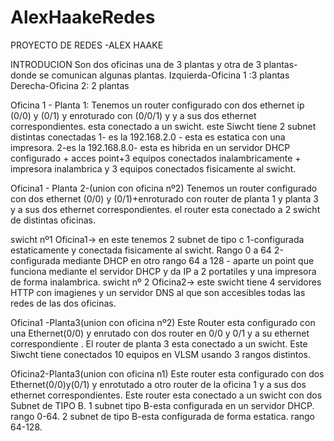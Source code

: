 # AlexHaakeRedes
PROYECTO DE REDES -ALEX HAAKE

INTRODUCION
Son dos oficinas una de 3 plantas y otra de  3 plantas- donde se comunican algunas plantas.
Izquierda-Oficina 1 :3 plantas
Derecha-Oficina 2: 2 plantas

Oficina 1 - Planta 1:
Tenemos un router configurado con dos ethernet ip (0/0) y (0/1) y enroturado con (0/0/1) y y a sus dos ethernet correspondientes.
esta conectado a un swicht.
este Siwcht tiene 2 subnet distintas conectadas
1- es la 192.168.2.0 - esta es estatica con una impresora.
2-es la 192.168.8.0- esta es hibrida en un servidor DHCP configurado + acces point+3 equipos conectados inalambricamente + impresora inalambrica y 3 equipos conectados fisicamente al swicht.



Oficina1 - Planta 2-(union con oficina nº2)
Tenemos un router configurado con dos ethernet (0/0) y (0/1)+enroturado con router de planta 1 y planta 3 y a sus dos ethernet correspondientes.
el router esta conectado a 2 swicht de distintas oficinas.

swicht nº1 Oficina1-> en este tenemos 2 subnet de tipo c
1-configurada estaticamente y conectada fisicamente al swicht. Rango 0 a 64
2-configurada mediante DHCP en otro rango 64 a 128 - aparte un point que funciona mediante el servidor DHCP y da IP a 2 portatiles y una impresora de forma inalambrica.
swicht nº 2 Oficina2-> este swicht tiene 4 servidores HTTP con imagienes
y un servidor DNS al que son accesibles todas las redes de las dos oficinas.

Oficina1 -Planta3(union con oficina nº2)
Este Router esta configurado con una Ethernet(0/0) y enrutado con dos router en
0/0 y 0/1 y a su ethernet correspondiente .
El router de planta 3 esta conectado a un swicht.
Este Siwcht tiene conectados 10 equipos en VLSM usando 3 rangos distintos.

Oficina2-Planta3(union con oficina n1)
Este router esta configurado con dos Ethernet(0/0)y(0/1) y enrotutado a otro 
router de la oficina 1 y a sus dos ethernet correspondientes.
Este router esta conectado a un swicht con dos Subnet de TIPO B.
1 subnet tipo B-esta configurada en un servidor DHCP. rango 0-64.
2 subnet de tipo B-esta configurada de forma estatica. rango 64-128.


